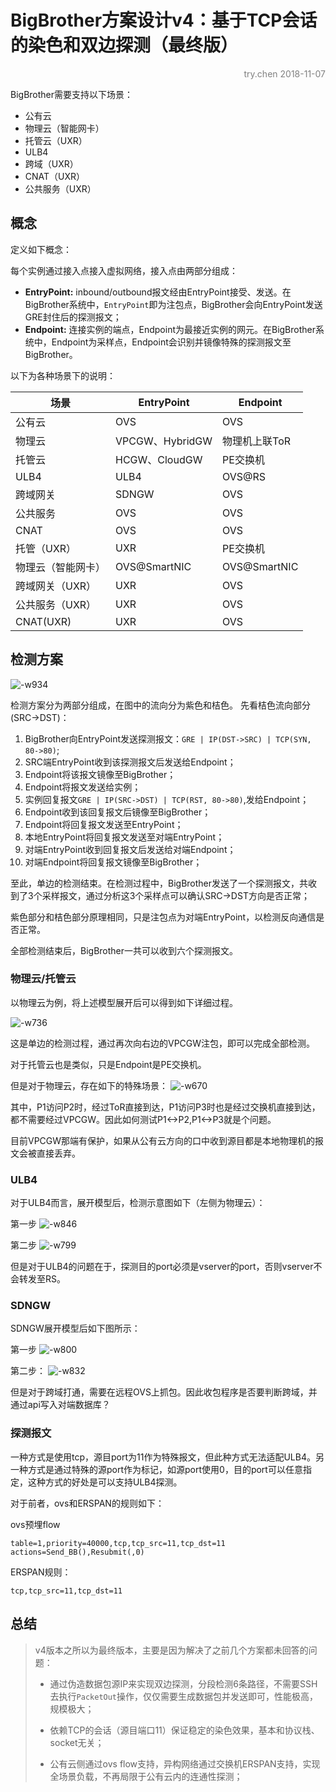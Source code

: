 # BigBrother方案设计v4：基于TCP会话的染色和双边探测（最终版）

<p align="right"><font color=Grey>try.chen 2018-11-07</font></p>


BigBrother需要支持以下场景：

- 公有云
- 物理云（智能网卡）
- 托管云（UXR）
- ULB4
- 跨域（UXR）
- CNAT（UXR）
- 公共服务（UXR）

## 概念

定义如下概念：

每个实例通过接入点接入虚拟网络，接入点由两部分组成：

- **EntryPoint:** inbound/outbound报文经由EntryPoint接受、发送。在BigBrother系统中，`EntryPoint`即为注包点，BigBrother会向EntryPoint发送GRE封住后的探测报文；
- **Endpoint:** 连接实例的端点，Endpoint为最接近实例的网元。在BigBrother系统中，Endpoint为采样点，Endpoint会识别并镜像特殊的探测报文至BigBrother。

以下为各种场景下的说明：

| 场景        | EntryPoint     | Endpoint     |
| --------- | -------------- | ------------ |
| 公有云       | OVS            | OVS          |
| 物理云       | VPCGW、HybridGW | 物理机上联ToR     |
| 托管云       | HCGW、CloudGW   | PE交换机        |
| ULB4      | ULB4           | OVS@RS       |
| 跨域网关      | SDNGW          | OVS          |
| 公共服务      | OVS            | OVS          |
| CNAT      | OVS            | OVS          |
| 托管（UXR）   | UXR            | PE交换机        |
| 物理云（智能网卡） | OVS@SmartNIC   | OVS@SmartNIC |
| 跨域网关（UXR） | UXR            | OVS          |
| 公共服务（UXR） | UXR            | OVS          |
| CNAT(UXR) | UXR            | OVS          |

## 检测方案

<img src="media/15432909569967/15433118153557.jpg" title="" alt="-w934" data-align="center">

检测方案分为两部分组成，在图中的流向分为紫色和桔色。
先看桔色流向部分(SRC->DST)：

1. BigBrother向EntryPoint发送探测报文：`GRE | IP(DST->SRC) | TCP(SYN, 80->80)`;
2. SRC端EntryPoint收到该探测报文后发送给Endpoint；
3. Endpoint将该报文镜像至BigBrother；
4. Endpoint将报文发送给实例；
5. 实例回复报文`GRE | IP(SRC->DST) | TCP(RST, 80->80)`,发给Endpoint；
6. Endpoint收到该回复报文后镜像至BigBrother；
7. Endpoint将回复报文发送至EntryPoint；
8. 本地EntryPoint将回复报文发送至对端EntryPoint；
9. 对端EntryPoint收到回复报文后发送给对端Endpoint；
10. 对端Endpoint将回复报文镜像至BigBrother；

至此，单边的检测结束。在检测过程中，BigBrother发送了一个探测报文，共收到了3个采样报文，通过分析这3个采样点可以确认SRC->DST方向是否正常；

紫色部分和桔色部分原理相同，只是注包点为对端EntryPoint，以检测反向通信是否正常。

全部检测结束后，BigBrother一共可以收到六个探测报文。

### 物理云/托管云

以物理云为例，将上述模型展开后可以得到如下详细过程。

<img src="media/15432909569967/15433126547587.jpg" title="" alt="-w736" data-align="center">

这是单边的检测过程，通过再次向右边的VPCGW注包，即可以完成全部检测。

对于托管云也是类似，只是Endpoint是PE交换机。

但是对于物理云，存在如下的特殊场景：
<img src="media/15432909569967/15433026404034.jpg" title="" alt="-w670" data-align="center">

其中，P1访问P2时，经过ToR直接到达，P1访问P3时也是经过交换机直接到达，都不需要经过VPCGW。因此如何测试P1<->P2,P1<->P3就是个问题。

目前VPCGW那端有保护，如果从公有云方向的口中收到源目都是本地物理机的报文会被直接丢弃。

### ULB4

对于ULB4而言，展开模型后，检测示意图如下（左侧为物理云）：

第一步
<img src="media/15432909569967/15433133103131.jpg" title="" alt="-w846" data-align="center">

第二步
<img src="media/15432909569967/15433134310728.jpg" title="" alt="-w799" data-align="center">

但是对于ULB4的问题在于，探测目的port必须是vserver的port，否则vserver不会转发至RS。

### SDNGW

SDNGW展开模型后如下图所示：

第一步
<img title="" src="media/15432909569967/15433134961906.jpg" alt="-w800" data-align="center">

第二步：
<img src="media/15432909569967/15433135058204.jpg" title="" alt="-w832" data-align="center">

但是对于跨域打通，需要在远程OVS上抓包。因此收包程序是否要判断跨域，并通过api写入对端数据库？

### 探测报文

一种方式是使用tcp，源目port为11作为特殊报文，但此种方式无法适配ULB4。另一种方式是通过特殊的源port作为标记，如源port使用0，目的port可以任意指定，这种方式的好处是可以支持ULB4探测。

对于前者，ovs和ERSPAN的规则如下：

ovs预埋flow

```
table=1,priority=40000,tcp,tcp_src=11,tcp_dst=11 actions=Send_BB(),Resubmit(,0)
```

ERSPAN规则：

```
tcp,tcp_src=11,tcp_dst=11
```

## 总结

> v4版本之所以为最终版本，主要是因为解决了之前几个方案都未回答的问题：
> 
> - 通过伪造数据包源IP来实现双边探测，分段检测6条路径，不需要SSH去执行`PacketOut`操作，仅仅需要生成数据包并发送即可，性能极高，规模极大；
> 
> - 依赖TCP的会话（源目端口11）保证稳定的染色效果，基本和协议栈、socket无关；
> 
> - 公有云侧通过ovs flow支持，异构网络通过交换机ERSPAN支持，实现全场景负载，不再局限于公有云内的连通性探测；
